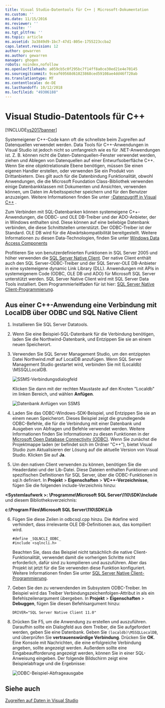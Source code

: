 ```yaml
---
title: Visual Studio-Datentools für C++ | Microsoft-Dokumentation
ms.custom: ''
ms.date: 11/15/2016
ms.reviewer: ''
ms.suite: ''
ms.tgt_pltfrm: ''
ms.topic: article
ms.assetid: 3a3849d9-1bc7-47d1-805e-1755223ccba2
caps.latest.revision: 12
author: gewarren
ms.author: gewarren
manager: ghogen
robots: noindex,nofollow
ms.openlocfilehash: a059cb5c0f295bc7f14ff8a0ce30ed21e4e70145
ms.sourcegitcommit: 9ceaf69568d61023868ced59108ae4dd46f720ab
ms.translationtype: MT
ms.contentlocale: de-DE
ms.lasthandoff: 10/12/2018
ms.locfileid: "49306188"
---
```

# <a name="visual-studio-data-tools-for-c"></a>Visual Studio-Datentools für C++
[!INCLUDE[vs2017banner](../includes/vs2017banner.md)]

  
Systemeigener C++-Code kann oft die schnellste beim Zugreifen auf Datenquellen verwendet werden. Data Tools für C++-Anwendungen in Visual Studio ist jedoch nicht so umfangreich wie es für .NET-Anwendungen ist. Z. B. können nicht die Daten-Datenquellen-Fenster verwendet werden, ziehen und Ablegen von Datenquellen auf einer Entwurfsoberfläche C++. Wenn Sie eine objektrelationale Ebene benötigen, müssen Sie einen eigenen Handler erstellen, oder verwenden Sie ein Produkt von Drittanbietern.  Dies gilt auch für die Datenbindung Funktionalität, obwohl Anwendungen, die die Microsoft Foundation Class-Bibliothek verwenden einige Datenbankklassen mit Dokumenten und Ansichten, verwenden können, um Daten im Arbeitsspeicher speichern und für den Benutzer anzuzeigen. Weitere Informationen finden Sie unter [-Datenzugriff in Visual C++](https://msdn.microsoft.com/library/7wtdsdkh.aspx) .  
  
 Zum Verbinden mit SQL-Datenbanken können systemeigene C++-Anwendungen, die ODBC- und OLE DB-Treiber und der ADO-Anbieter, der in Windows enthalten sind.     Diese können auf eine beliebige Datenbank verbinden, die diese Schnittstellen unterstützt. Der ODBC-Treiber ist der Standard. OLE DB wird für die Abwärtskompatibilität bereitgestellt. Weitere Informationen zu diesen Data-Technologien, finden Sie unter [Windows Data Access Components](https://msdn.microsoft.com/library/windows/desktop/aa968814\(v=vs.85\).aspx)  
  
 Profitieren Sie von benutzerdefinierten Funktionen in SQL Server 2005 und höher verwenden die [SQL Server Native Client](https://msdn.microsoft.com/sqlserver/aa937733). Der native Client enthält auch den SQL Server-ODBC-Treiber und der SQL Server-OLE DB-Anbieter in eine systemeigene dynamic Link Library (DLL). Anwendungen mit APIs in systemeigenem Code (ODBC, OLE DB und ADO) für Microsoft SQL Server unterstützt werden.  SQL Server Native Client wird mit SQL Server Data Tools installiert. Dem Programmierleitfaden für ist hier: [SQL Server Native Client-Programmierung](https://msdn.microsoft.com/library/ms130892.aspx).  
  
## <a name="to-connect-to-localdb-through-odbc-and-sql-native-client-from-a-c-application"></a>Aus einer C++-Anwendung eine Verbindung mit LocalDB über ODBC und SQL Native Client  
  
1.  Installieren Sie SQL Server Datatools.  
  
2.  Wenn Sie eine Beispiel-SQL-Datenbank für die Verbindung benötigen, laden Sie die Northwind-Datenbank, und Entzippen Sie sie an einem neuen Speicherort.  
  
3.  Verwenden Sie SQL Server Management Studio, um den entzippten Datei Northwind.mdf auf LocalDB anzufügen. Wenn SQL Server Management Studio gestartet wird, verbinden Sie mit (Localdb) \MSSQLLocalDB.  
  
     ![SSMS-Verbindungsdialogfeld](../data-tools/media/raddata-ssms-connect-dialog.png "Raddata SSMS-Verbindungsdialogfeld")  
  
     Klicken Sie dann mit der rechten Maustaste auf den Knoten "Localdb" im linken Bereich, und wählen **Anfügen**.  
  
     ![Datenbank Anfügen von SSMS](../data-tools/media/raddata-ssms-attach-database.png "Raddata SSMS Anfügen der Datenbank")  
  
4.  Laden Sie das ODBC-Windows-SDK-Beispiel, und Entzippen Sie sie an einem neuen Speicherort. Dieses Beispiel zeigt die grundlegende ODBC-Befehle, die für die Verbindung mit einer Datenbank und Ausgeben von Abfragen und Befehle verwendet werden. Weitere Informationen finden Sie Informationen zu diesen Funktionen in der [Microsoft Open Database Connectivity (ODBC)](https://msdn.microsoft.com/library/windows/desktop/ms710252\(v=vs.85\).aspx). Wenn Sie zunächst die Projektmappe laden (er befindet sich im Ordner "C++"), bietet Visual Studio zum Aktualisieren der Lösung auf die aktuelle Version von Visual Studio. Klicken Sie auf **Ja**.  
  
5.  Um den nativen Client verwenden zu können, benötigen Sie die Headerdatei und der Lib-Datei. Diese Dateien enthalten Funktionen und spezifischen Definitionen für SQL Server, über die ODBC-Funktionen in sql.h definiert. In **Projekt** > **Eigenschaften** > **VC++-Verzeichnisse**, fügen Sie die folgenden include-Verzeichnis hinzu:  
  
 **\<Systemlaufwerk >: \Programme\Microsoft SQL Server\110\SDK\Include** und diesem Bibliotheksverzeichnis:  
  
 **c:\Program Files\Microsoft SQL Server\110\SDK\Lib**  
  
6.  Fügen Sie diese Zeilen in odbcsql.cpp hinzu. Die #define wird verhindert, dass irrelevante OLE DB-Definitionen aus, das kompiliert wird.  
  
    ```  
    #define _SQLNCLI_ODBC_  
    #include <sqlncli.h>  
    ```  
  
     Beachten Sie, dass das Beispiel nicht tatsächlich die native Client-Funktionalität, verwendet damit die vorherigen Schritte nicht erforderlich, dafür sind zu kompilieren und auszuführen. Aber das Projekt ist jetzt für die Sie verwenden diese Funktion konfiguriert. Weitere Informationen finden Sie unter [SQL Server Native Client-Programmierung](https://msdn.microsoft.com/library/ms130892\(v=sql.130\).aspx).  
  
7.  Geben Sie den zu verwendenden im Subsystem ODBC-Treiber. Im Beispiel wird das Treiber Verbindungszeichenfolgen-Attribut in als ein Befehlszeilenargument übergeben. In **Projekt** > **Eigenschaften** > **Debuggen**, fügen Sie diesen Befehlsargument hinzu:  
  
    ```  
    DRIVER="SQL Server Native Client 11.0"  
    ```  
  
8.  Drücken Sie F5, um die Anwendung zu erstellen und auszuführen. Daraufhin sollte ein Dialogfeld aus dem Treiber, die Sie aufgefordert werden, geben Sie eine Datenbank. Geben Sie `(localdb)\MSSQLLocalDB`, und überprüfen Sie **vertrauenswürdige Verbindung**. Drücken Sie **OK**. Eine Konsole mit Nachrichten, die eine erfolgreiche Verbindung angeben, sollte angezeigt werden. Außerdem sollte eine Eingabeaufforderung angezeigt werden, können Sie in einer SQL-Anweisung eingeben. Der folgende Bildschirm zeigt eine Beispielabfrage und die Ergebnisse:  
  
     ![ODBC-Beispiel-Abfrageausgabe](../data-tools/media/raddata-odbc-sample-query-output.png "Raddata ODBC-Beispiel-Abfrageausgabe")  
  
## <a name="see-also"></a>Siehe auch  
 [Zugreifen auf Daten in Visual Studio](../data-tools/accessing-data-in-visual-studio.md)


